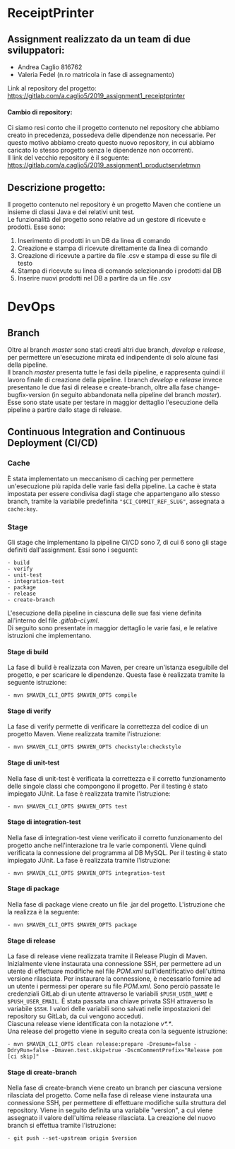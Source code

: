 # ReceiptPrinter

## Assignment realizzato da un team di due sviluppatori:

* Andrea Caglio 816762
* Valeria Fedel (n.ro matricola in fase di assegnamento)

Link al repository del progetto: https://gitlab.com/a.caglio5/2019_assignment1_receiptprinter 

#### Cambio di repository:

Ci siamo resi conto che il progetto contenuto nel repository che abbiamo creato in precedenza, possedeva delle dipendenze non necessarie.
Per questo motivo abbiamo creato questo nuovo repository, in cui abbiamo caricato lo stesso progetto senza le dipendenze non occorrenti. \
Il link del vecchio repository è il seguente:
https://gitlab.com/a.caglio5/2019_assignment1_productservletmvn

## Descrizione progetto:

Il progetto contenuto nel repository è un progetto Maven che contiene un insieme di classi Java e dei relativi unit test. \
Le funzionalità del progetto sono relative ad un gestore di ricevute e prodotti. Esse sono:

1. Inserimento di prodotti in un DB da linea di comando
2. Creazione e stampa di ricevute direttamente da linea di comando
3. Creazione di ricevute a partire da file .csv e stampa di esse su file di testo
4. Stampa di ricevute su linea di comando selezionando i prodotti dal DB
5. Inserire nuovi prodotti nel DB a partire da un file .csv

# DevOps

## Branch

Oltre al branch *master* sono stati creati altri due branch, *develop* e *release*, per permettere un'esecuzione mirata ed indipendente di solo alcune fasi della pipeline. \
Il branch *master* presenta tutte le fasi della pipeline, e rappresenta quindi il lavoro finale di creazione della pipeline. I branch *develop* e *release* invece presentano le due fasi di release e create-branch, oltre alla fase change-bugfix-version (in seguito abbandonata nella pipeline del branch *master*). Esse sono state usate per testare in maggior dettaglio l'esecuzione della pipeline a partire dallo stage di release. 


## Continuous Integration and Continuous Deployment (CI/CD)

### Cache

È stata implementato un meccanismo di caching per permettere un'esecuzione più rapida delle varie fasi della pipeline. La cache è stata impostata per essere condivisa dagli stage che appartengano allo stesso branch, tramite la variabile predefinita `"$CI_COMMIT_REF_SLUG"`, assegnata a `cache:key`. 

### Stage

Gli stage che implementano la pipeline CI/CD sono 7, di cui 6 sono gli stage definiti dall'assignment. Essi sono i seguenti:

    - build
    - verify
    - unit-test
    - integration-test
    - package
    - release
    - create-branch
    
L'esecuzione della pipeline in ciascuna delle sue fasi viene definita all'interno del file *.gitlab-ci.yml*. \
Di seguito sono presentate in maggior dettaglio le varie fasi, e le relative istruzioni che implementano. 
 
#### Stage di build

La fase di build è realizzata con Maven, per creare un'istanza eseguibile del progetto, e per scaricare le dipendenze. Questa fase è realizzata tramite la seguente istruzione:
  
    - mvn $MAVEN_CLI_OPTS $MAVEN_OPTS compile

#### Stage di verify

La fase di verify permette di verificare la correttezza del codice di un progetto Maven. Viene realizzata tramite l'istruzione:
  
    - mvn $MAVEN_CLI_OPTS $MAVEN_OPTS checkstyle:checkstyle

#### Stage di unit-test

Nella fase di unit-test è verificata la correttezza e il corretto funzionamento delle singole classi che compongono il progetto. Per il testing è stato impiegato JUnit. La fase è realizzata tramite l'istruzione:

    - mvn $MAVEN_CLI_OPTS $MAVEN_OPTS test

#### Stage di integration-test

Nella fase di integration-test viene verificato il corretto funzionamento del progetto anche nell'interazione tra le varie componenti. Viene quindi verificata la connessione del programma al DB MySQL. Per il testing è stato impiegato JUnit. La fase è realizzata tramite l'istruzione:

    - mvn $MAVEN_CLI_OPTS $MAVEN_OPTS integration-test

#### Stage di package

Nella fase di package viene creato un file .jar del progetto. L'istruzione che la realizza è la seguente: 
  
    - mvn $MAVEN_CLI_OPTS $MAVEN_OPTS package
    
#### Stage di release

La fase di release viene realizzata tramite il Release Plugin di Maven. \
Inizialmente viene instaurata una connessione SSH, per permettere ad un utente di effettuare modifiche nel file *POM.xml* sull'identificativo dell'ultima versione rilasciata. Per instaurare la connessione, è necessario fornire ad un utente i permessi per operare su file *POM.xml*. Sono perciò passate le credenziali GitLab di un utente attraverso le variabili `$PUSH_USER_NAME` e `$PUSH_USER_EMAIL`. È stata passata una chiave privata SSH attraverso la variabile `$SSH`. I valori delle variabili sono salvati nelle impostazioni del repository su GitLab, da cui vengono acceduti. \
Ciascuna release viene identificata con la notazione *v\*.\**. \
Una release del progetto viene in seguito creata con la seguente istruzione:

    - mvn $MAVEN_CLI_OPTS clean release:prepare -Dresume=false -DdryRun=false -Dmaven.test.skip=true -DscmCommentPrefix="Release pom [ci skip]"

#### Stage di create-branch

Nella fase di create-branch viene creato un branch per ciascuna versione rilasciata del progetto. Come nella fase di release viene instaurata una connessione SSH, per permettere di effettuare modifiche sulla struttura del repository. Viene in seguito definita una variabile "version", a cui viene assegnato il valore dell'ultima release rilasciata. La creazione del nuovo branch si effettua tramite l'istruzione:

    - git push --set-upstream origin $version

